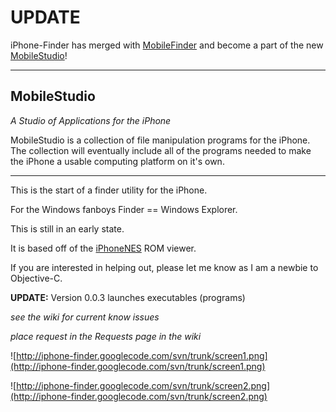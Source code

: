 # UPDATE #
iPhone-Finder has merged with [MobileFinder](http://code.google.com/p/mobilefinder/) and become a part of the new [MobileStudio](http://code.google.com/p/mobilestudio/)!

- - - - - - -

## MobileStudio ##
_A Studio of Applications for the iPhone_

MobileStudio is a collection of file manipulation programs for the iPhone. The collection will eventually include all of the programs needed to make the iPhone a usable computing platform on it's own.

- - - - - - -

This is the start of a finder utility for the iPhone.

For the Windows fanboys Finder == Windows Explorer.

This is still in an early state.

It is based off of the [iPhoneNES](http://code.google.com/p/iphonenes/) ROM viewer.

If you are interested in helping out, please let me know as I am a newbie to Objective-C.


**UPDATE:** Version 0.0.3 launches executables (programs)

_see the wiki for current know issues_

_place request in the Requests page in the wiki_



![http://iphone-finder.googlecode.com/svn/trunk/screen1.png](http://iphone-finder.googlecode.com/svn/trunk/screen1.png)

![http://iphone-finder.googlecode.com/svn/trunk/screen2.png](http://iphone-finder.googlecode.com/svn/trunk/screen2.png)
